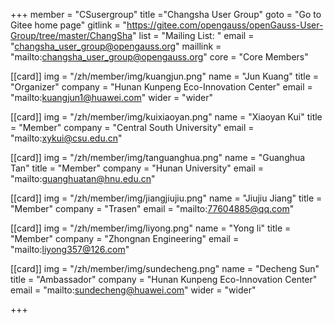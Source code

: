 +++
member = "CSusergroup"
title ="Changsha User Group"
goto = "Go to Gitee home page"
gitlink = "https://gitee.com/opengauss/openGauss-User-Group/tree/master/ChangSha"
list = "Mailing List: "
email = "changsha_user_group@opengauss.org"
maillink = "mailto:changsha_user_group@opengauss.org"
core = "Core Members"


[[card]]
img = "/zh/member/img/kuangjun.png"
name = "Jun Kuang"
title = "Organizer"
company = "Hunan Kunpeng Eco-Innovation Center"
email = "mailto:kuangjun1@huawei.com"
wider = "wider"

[[card]]
img = "/zh/member/img/kuixiaoyan.png"
name = "Xiaoyan Kui"
title = "Member"
company = "Central South University"
email = "mailto:xykui@csu.edu.cn"

[[card]]
img = "/zh/member/img/tanguanghua.png"
name = "Guanghua Tan"
title = "Member"
company = "Hunan University"
email = "mailto:guanghuatan@hnu.edu.cn"

[[card]]
img = "/zh/member/img/jiangjiujiu.png"
name = "Jiujiu Jiang"
title = "Member"
company = "Trasen"
email = "mailto:77604885@qq.com"

[[card]]
img = "/zh/member/img/liyong.png"
name = "Yong li"
title = "Member"
company = "Zhongnan Engineering"
email = "mailto:liyong357@126.com"

[[card]]
img = "/zh/member/img/sundecheng.png"
name = "Decheng Sun"
title = "Ambassador"
company = "Hunan Kunpeng Eco-Innovation Center"
email = "mailto:sundecheng@huawei.com"
wider = "wider"


+++